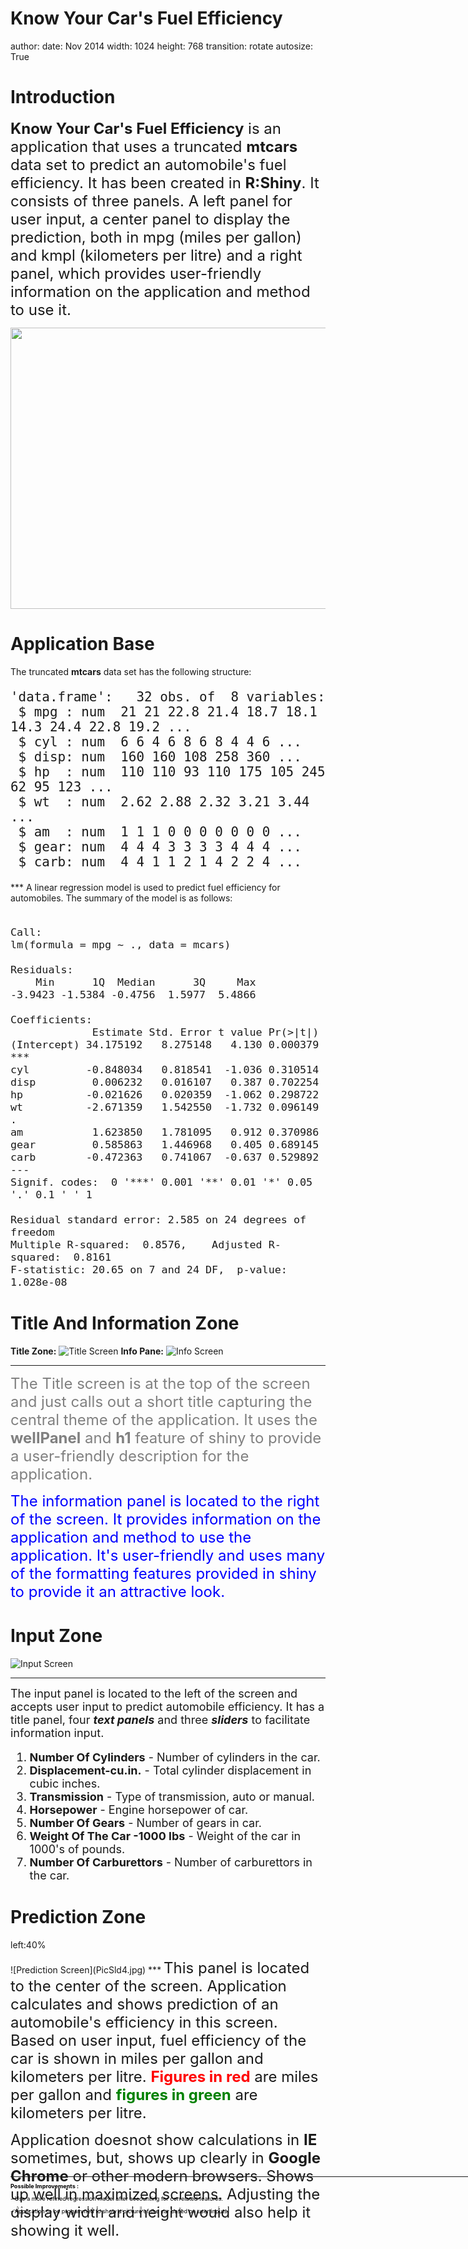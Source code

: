 <style>.footer {color: white;position: fixed; top: 90%;width:100%;}</style>

Know Your Car's Fuel Efficiency
==========
author: 
date: Nov 2014
width: 1024
height: 768
transition: rotate
autosize: True
<div class='footer'> Course Project : Developing Data Products-Coursera</div>



Introduction
=========

<font size='5'>**Know Your Car's Fuel Efficiency** is an application that uses a truncated **mtcars** data set to predict an automobile's fuel efficiency. It has been created in **R:Shiny**. It consists of three panels. A left panel for user input, a center panel to display the prediction, both in mpg (miles per gallon) and kmpl (kilometers per litre) and a right panel, which provides user-friendly information on the application and method to use it.</font>

<img src="PicSld1.jpg" width=800 height=450></img>

Application Base
========
The truncated **mtcars** data set has the following structure:<font size='5'>

```
'data.frame':	32 obs. of  8 variables:
 $ mpg : num  21 21 22.8 21.4 18.7 18.1 14.3 24.4 22.8 19.2 ...
 $ cyl : num  6 6 4 6 8 6 8 4 4 6 ...
 $ disp: num  160 160 108 258 360 ...
 $ hp  : num  110 110 93 110 175 105 245 62 95 123 ...
 $ wt  : num  2.62 2.88 2.32 3.21 3.44 ...
 $ am  : num  1 1 1 0 0 0 0 0 0 0 ...
 $ gear: num  4 4 4 3 3 3 3 4 4 4 ...
 $ carb: num  4 4 1 1 2 1 4 2 2 4 ...
```
</font>
***
A linear regression model is used to predict fuel efficiency for automobiles. The summary of the model is as follows:<font size='4'>

```

Call:
lm(formula = mpg ~ ., data = mcars)

Residuals:
    Min      1Q  Median      3Q     Max 
-3.9423 -1.5384 -0.4756  1.5977  5.4866 

Coefficients:
             Estimate Std. Error t value Pr(>|t|)    
(Intercept) 34.175192   8.275148   4.130 0.000379 ***
cyl         -0.848034   0.818541  -1.036 0.310514    
disp         0.006232   0.016107   0.387 0.702254    
hp          -0.021626   0.020359  -1.062 0.298722    
wt          -2.671359   1.542550  -1.732 0.096149 .  
am           1.623850   1.781095   0.912 0.370986    
gear         0.585863   1.446968   0.405 0.689145    
carb        -0.472363   0.741067  -0.637 0.529892    
---
Signif. codes:  0 '***' 0.001 '**' 0.01 '*' 0.05 '.' 0.1 ' ' 1

Residual standard error: 2.585 on 24 degrees of freedom
Multiple R-squared:  0.8576,	Adjusted R-squared:  0.8161 
F-statistic: 20.65 on 7 and 24 DF,  p-value: 1.028e-08
```
</font>

Title And Information Zone
========
<b>Title Zone:</b>
![Title Screen](PicSld2.jpg)
<b>Info Pane:</b>
![Info Screen](PicSld5.jpg)
***

<font size='5' color='grey'>The Title screen is at the top of the screen and just calls out a short title capturing the central theme of the application. It uses the **wellPanel** and **h1** feature of shiny to provide a user-friendly description for the application.</font>

<font size='5' color='blue'>The information panel is located to the right of the screen. It provides information on the application and method to use the application. It's user-friendly and uses many of the formatting features provided in shiny to provide it an attractive look.</font> 

Input Zone
==========
![Input Screen](PicSld3.jpg)
***

<font size='4'>The input panel is located to the left of the screen and accepts user input to predict automobile efficiency.
It has a title panel, four ***text panels*** and three ***sliders*** to facilitate information input.

1. **Number Of Cylinders** - Number of cylinders in the car.
2. **Displacement-cu.in.** - Total cylinder displacement in cubic inches.
3. **Transmission** - Type of transmission, auto or manual.
4. **Horsepower** - Engine horsepower of car.
5. **Number Of Gears** - Number of gears in car.
6. **Weight Of The Car -1000 lbs** - Weight of the car in 1000's of pounds.
7. **Number Of Carburettors** - Number of carburettors in the car.

</font>

Prediction Zone
========================================================
left:40%
<div class='footer' style="margin-top:-50px;color:black;font-size:65%">
<hr>
<p><b>Possible Improvements :</b></p>
<p>- Use a more refined regression model after accounting for correlated features.</p>
<p>- Application to be progammed to show a picture of the car based on user inputs.</p></div>
![Prediction Screen](PicSld4.jpg)
***
<font size='5'>This panel is located to the center of the screen. Application calculates and shows prediction of an automobile's efficiency in this screen. Based on user input, fuel efficiency of the car is shown in miles per gallon and kilometers per litre. <b><font color="red">Figures in red</font></b> are miles per gallon and <b><font color='green'>figures in green</font></b> are kilometers per litre.

Application doesnot show calculations in **IE** sometimes, but, shows up clearly in **Google Chrome** or other modern browsers. Shows up well in maximized screens. Adjusting the display width and height would also help it showing it well.</font>
